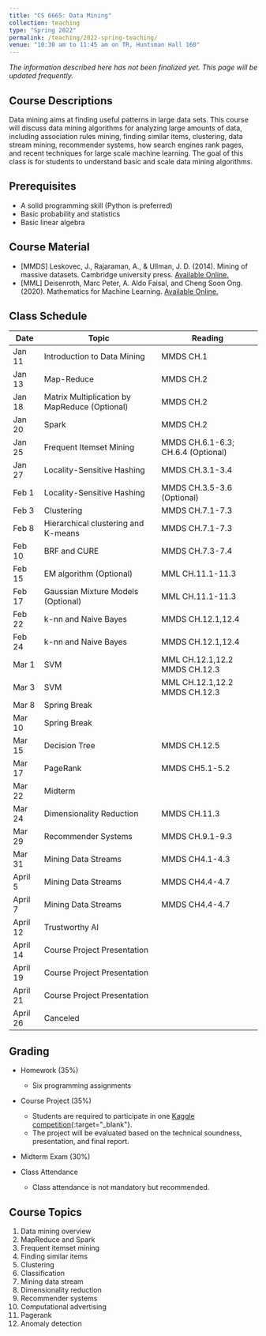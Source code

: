 ```yaml
---
title: "CS 6665: Data Mining"
collection: teaching
type: "Spring 2022"
permalink: /teaching/2022-spring-teaching/
venue: "10:30 am to 11:45 am on TR, Huntsman Hall 160"
---
```


*The information described here has not been finalized yet. This page will be updated frequently.*

## Course Descriptions
Data mining aims at finding useful patterns in large data sets. This course will discuss data mining algorithms for analyzing large amounts of data, including association rules mining, finding similar items, clustering, data stream mining, recommender systems, how search engines rank pages, and recent techniques for large scale machine learning. The goal of this class is for students to understand basic and scale data mining algorithms.

## Prerequisites
- A solid programming skill (Python is preferred)
- Basic probability and statistics
- Basic linear algebra

## Course Material
- [MMDS] Leskovec, J., Rajaraman, A., & Ullman, J. D. (2014). Mining of massive datasets. Cambridge university press. [Available Online.](http://www.mmds.org/)
- [MML] Deisenroth, Marc Peter, A. Aldo Faisal, and Cheng Soon Ong. (2020). Mathematics for Machine Learning. [Available Online.](https://mml-book.github.io/)


## Class Schedule

| Date   | Topic                       | Reading           |
|--------|-----------------------------|-------------------|
| Jan 11  | Introduction to Data Mining | MMDS CH.1         |
| Jan 13 | Map-Reduce      | MMDS CH.2         |
| Jan 18 | Matrix Multiplication by MapReduce (Optional)    | MMDS CH.2   |
| Jan 20  | Spark    | MMDS CH.2   |
| Jan 25  | Frequent Itemset Mining    | MMDS CH.6.1-6.3; CH.6.4 (Optional)   |
| Jan 27 | Locality-Sensitive Hashing  | MMDS CH.3.1-3.4   |
| Feb 1 | Locality-Sensitive Hashing  | MMDS CH.3.5-3.6 (Optional)  |
| Feb 3 | Clustering                  | MMDS CH.7.1-7.3   |
| Feb 8 | Hierarchical clustering and K-means        | MMDS CH.7.1-7.3   |
| Feb 10 | BRF and CURE                | MMDS CH.7.3-7.4  |
| Feb 15 | EM algorithm (Optional)     | MML CH.11.1-11.3 |
| Feb 17  | Gaussian Mixture Models (Optional)    |  MML CH.11.1-11.3  |
| Feb 22  | k-nn and Naive Bayes        | MMDS CH.12.1,12.4 |
| Feb 24  | k-nn and Naive Bayes        | MMDS CH.12.1,12.4 |
| Mar 1 | SVM               | MML CH.12.1,12.2 MMDS CH.12.3      |
| Mar 3 | SVM  | MML CH.12.1,12.2 MMDS CH.12.3   |
| Mar 8 | Spring Break |   |
| Mar 10 | Spring Break |   |
| Mar 15 | Decision Tree   | MMDS CH.12.5  |
| Mar 17 | PageRank                   | MMDS CH5.1-5.2|
| Mar 22 | Midterm                      | |
| Mar 24 | Dimensionality Reduction          |MMDS CH.11.3|
| Mar 29 | Recommender Systems         |MMDS CH.9.1-9.3|
| Mar 31 | Mining Data Streams         |MMDS CH4.1-4.3|
| April 5 | Mining Data Streams         |MMDS CH4.4-4.7|
| April 7 | Mining Data Streams           |MMDS CH4.4-4.7|
| April 12 | Trustworthy AI           |   |
| April 14 | Course Project Presentation ||
| April 19 | Course Project Presentation ||
| April 21 | Course Project Presentation ||
| April 26 | Canceled | |



## Grading
- Homework (35%)
    - Six programming assignments
- Course Project (35%)
    - Students are required to participate in one [Kaggle competition](https://www.kaggle.com/competitions){:target="_blank"}.
    - The project will be evaluated based on the technical soundness, presentation, and final report.
- Midterm Exam (30%)
    
- Class Attendance
    - Class attendance is not mandatory but recommended.

## Course Topics
1. Data mining overview
2. MapReduce and Spark
3. Frequent itemset mining
4. Finding similar items
5. Clustering
6. Classification
7. Mining data stream
8. Dimensionality reduction
9. Recommender systems
10. Computational advertising
11. Pagerank
12. Anomaly detection

